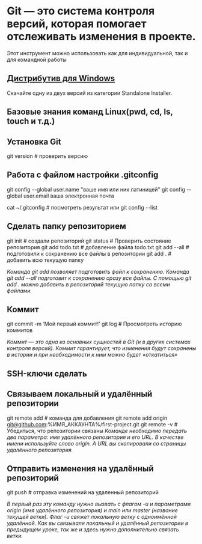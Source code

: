 # Git — это система контроля версий, которая помогает отслеживать изменения в проекте. <br> 
Этот инструмент можно использовать как для индивидуальной, так и для командной работы

## [Дистрибутив для Windows](https://git-scm.com/download/win)
Скачайте одну из двух версий из категории Standalone Installer.

## Базовые знания команд Linux(pwd, cd, ls, touch и т.д.)

## Установка Git
git version # проверить версию

## Работа с файлом настройки .gitconfig
git config --global user.name "ваше имя или ник латиницей"
git config --global user.email ваша электронная почта

cat ~/.gitconfig # посмотреть результат
или
git config --list

## Сделать папку репозиторием
git init # создали репозиторий
git status # Проверить состояние репозитория
git add todo.txt # добавление файла todo.txt
git add --all # подготовили к сохранению все файлы в репозитории
git add . # добавить всю текущую папку

*Команда git add позволяет подготовить файл к сохранению.*
*Команда git add --all подготовит к сохранению сразу все файлы.*
*С помощью git add . можно добавить в репозиторий текущую папку со всеми файлами.*

## Коммит
git commit -m ‘Мой первый коммит!’
git log # Просмотреть историю коммитов

*Коммит — это одна из основных сущностей в Git (и в других системах контроля версий).*
*Коммит гарантирует, что изменения будут сохранены в истории и при необходимости к ним можно будет «откатиться»*

## SSH-ключи сделать

## Связываем локальный и удалённый репозитории
git remote add # команда для добавления
git remote add origin git@github.com:%ИМЯ_АККАУНТА%/first-project.git
git remote -v # Убедиться, что репозитории связаны
*Команде необходимо передать два параметра: имя удалённого репозитория и его URL.* 
*В качестве имени используйте слово origin.*
*А URL вы скопировали со страницы удалённого репозитория.*

## Отправить изменения на удалённый репозиторий
git push # отправка изменений на удаленный репозиторий

*В первый раз эту команду нужно вызвать с флагом -u и параметрами origin (имя удалённого репозитория) и main или master (название текущей ветки).*
*Флаг -u свяжет локальную ветку с одноимённой удалённой.*
*Как вы связывали локальный и удалённый репозитории в предыдущем уроке, так же и здесь нужно дополнительно связать ветки.*


